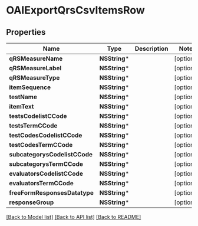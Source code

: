 # OAIExportQrsCsvItemsRow

## Properties
Name | Type | Description | Notes
------------ | ------------- | ------------- | -------------
**qRSMeasureName** | **NSString*** |  | [optional] 
**qRSMeasureLabel** | **NSString*** |  | [optional] 
**qRSMeasureType** | **NSString*** |  | [optional] 
**itemSequence** | **NSString*** |  | [optional] 
**testName** | **NSString*** |  | [optional] 
**itemText** | **NSString*** |  | [optional] 
**testsCodelistCCode** | **NSString*** |  | [optional] 
**testsTermCCode** | **NSString*** |  | [optional] 
**testCodesCodelistCCode** | **NSString*** |  | [optional] 
**testCodesTermCCode** | **NSString*** |  | [optional] 
**subcategorysCodelistCCode** | **NSString*** |  | [optional] 
**subcategorysTermCCode** | **NSString*** |  | [optional] 
**evaluatorsCodelistCCode** | **NSString*** |  | [optional] 
**evaluatorsTermCCode** | **NSString*** |  | [optional] 
**freeFormResponsesDatatype** | **NSString*** |  | [optional] 
**responseGroup** | **NSString*** |  | [optional] 

[[Back to Model list]](../README.md#documentation-for-models) [[Back to API list]](../README.md#documentation-for-api-endpoints) [[Back to README]](../README.md)


